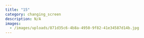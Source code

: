 ```yaml
---
title: "15"
category: changing_screen
description: N/A
images:
  - /images/uploads/871d35c6-4b8a-4950-9f82-41e34587d14b.jpg
---
```

